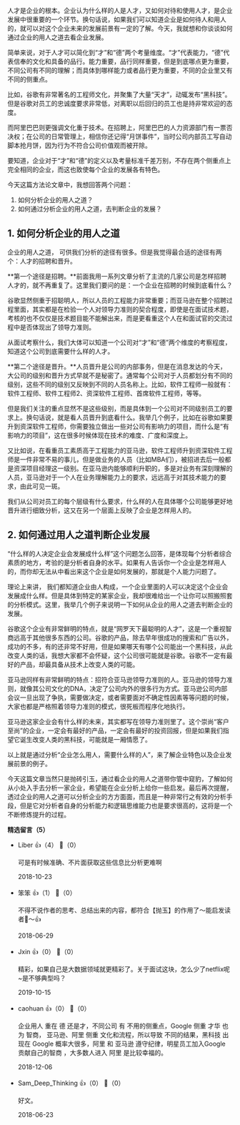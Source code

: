人才是企业的根本。企业认为什么样的人是人才，又如何对待和使用人才，是企业发展中很重要的一个环节。换句话说，如果我们可以知道企业是如何待人和用人的，就可以对这个企业未来的发展前景有一定的了解。今天，我就想和你谈谈如何通过企业的用人之道去看企业发展。

简单来说，对于人才可以简化到“才”和“德”两个考量维度。“才”代表能力，“德”代表信奉的文化和具备的品行。能力重要，品行同样重要，但是到底哪点更为重要，不同公司有不同的理解；而具体到哪样能力或者品行更为重要，不同的企业里又有不同的侧重点。

比如，谷歌有非常著名的工程师文化，并聚集了大量“天才”，动辄发布“黑科技”。但是谷歌对员工的忠诚度要求非常低，对离职以后回归的员工也是持非常欢迎的态度。

而阿里巴巴则更强调文化重于技术。在招聘上，阿里巴巴的人力资源部门有一票否决权；在公司的日常管理上，相信你还记得“月饼事件”，当时公司内部员工写自动脚本抢月饼，因为行为不符合公司价值观而被开除。

要知道，企业对于“才”和“德”的定义以及考量标准千差万别，不存在两个侧重点上完全相同的企业，而这也致使每个企业的发展各有特色。

今天这篇方法论文章中，我想回答两个问题：

1. 如何分析企业的用人之道？
2. 如何通过分析企业的用人之道，去判断企业的发展？

## 1. 如何分析企业的用人之道

企业的用人之道， 可供我们分析的途径有很多。但是我觉得最合适的途径有两个：人才的招聘和晋升。

**第一个途径是招聘。**前面我用一系列文章分析了主流的几家公司是怎样招聘人才的，就不再重复了。这里我们要问的是：一个企业在招聘的时候到底看什么？

谷歌显然侧重于招聪明人，所以人员的工程能力非常重要；而亚马逊在整个招聘过程里面，其实都是在检验一个人对领导力准则的契合程度，即使是在面试技术题，考核的也不仅仅是技术题目能不能解出来，而是更看重这个人在和面试官的交流过程中是否体现出了领导力准则。

从面试考察什么，我们大体可以知道一个公司对“才”和“德”两个维度的考察程度，知道这个公司到底需要什么样的人才。

**第二个途径是晋升。**人员晋升是公司的内部事务，但是在消息发达的今天，大公司的级别和晋升方式早就不是秘密了。通常每个公司对于人员都划分有不同的级别，这些不同的级别又反映到不同的人员名称上。比如，软件工程师一般就有：软件工程师、软件工程师2、资深软件工程师、首席软件工程师，等等。

但是我们关注的重点显然不是这些级别，而是具体到一个公司对不同级别员工的要求上。换句话说，就是看人员晋升到底看什么。我举几个例子，比如在谷歌如果要升到资深软件工程师，你需要独立做出一些对公司有影响力的项目，而什么是“有影响力的项目”，这在很多时候体现在技术的难度、广度和深度上。

又比如说，在看重员工素质高于工程能力的亚马逊，软件工程师升到资深软件工程师是一件非常不易的事儿，但是做业务的人员（比如MBA们），被招进去后一般都是资深项目经理这一级别。在亚马逊内能够顺利升职的，多是对业务有深刻理解的人员，亚马逊对于一个人在业务理解能力上的要求，远远高于对其技术能力的要求，由此可见一斑。

我们从公司对员工的每个层级有什么要求，什么样的人在具体哪个公司能够更好地晋升进行细致分析，这又在另一个层面上反映了企业是怎样用人的。

## 2. 如何通过用人之道判断企业发展

“什么样的人决定企业会发展成什么样”这个问题怎么回答，是体现每个分析者综合素质的地方，考验的是分析者自身的水平。如果有人告诉你一个企业是怎样用人的，而你却无法从中看出来这个企业是如何发展的，那就是个人能力问题了。

理论上来讲， 我们都知道企业由人构成，一个企业里面的人可以决定这个企业会发展成什么样。但是具体到特定的某家企业，我却很难给出一个让你可以照搬照套的分析模式。这里，我举几个例子来说明一下如何从企业的用人之道去判断企业的发展。

谷歌这个企业有非常鲜明的特点，就是“网罗天下最聪明的人才”，这是一个重视智商远高于其他很多东西的公司。谷歌的产品，除去早年很成功的搜索和广告以外，成功的不多，有的还非常不好用，但是如果哪天有哪个公司能出一个黑科技，从此改变人类的话，我想大家都不会怀疑，这个公司很可能就是谷歌。谷歌不一定有最好的产品，却最具备从技术上改变人类的可能。

亚马逊同样有非常鲜明的特点：招符合亚马逊领导力准则的人。亚马逊的领导力准则，就像其公司文化的DNA，决定了公司内外的很多行为方式。亚马逊公司内部会议一旦出现了争执，需要做决定，或者需要面对不确定性因素等等问题的时候，大家也都是严格照着领导力准则的模式，很死板而程序化地执行。

亚马逊这家企业会有什么样的未来，其实都写在领导力准则里了。这个崇尚“客户至尚”的企业，一定会有最好的产品，一定会有最好的投资回报，但是如果我们指望它诞生改变人类的黑科技，可能就是一厢情愿了。

以上就是通过分析“企业怎么用人，需要什么样的人”，来了解企业特色以及企业发展前景的例子。

今天这篇文章当然只是抛砖引玉，通过看企业的用人之道带你管中窥豹，了解如何从小处入手去分析一家企业，希望能在企业分析上给你一些启发。最后再次提醒，透过企业的用人之道可以分析企业的方方面面，而且是一种非常行之有效的分析手段，但是它对分析者自身的分析能力和逻辑思维能力也是要求很高的，这将是一个不断修炼提升的过程。
<div><strong>精选留言（5）</strong></div><ul>
<li><span>Liber</span> 👍（4） 💬（0）<p>可是有时候准确、不片面获取这些信息比分析更难啊</p>2018-10-23</li><br/><li><span>笨笨</span> 👍（1） 💬（0）<p>不得不说作者的思考、总结出来的内容，都符合【抛玉】的作用了～能启发读者🤔～👍</p>2018-06-29</li><br/><li><span>Jxin</span> 👍（0） 💬（0）<p>精彩，如果自己是大数据领域就更精彩了。关于面试这块，怎么少了netflix呢~是不够典型吗？</p>2019-10-15</li><br/><li><span>caohuan</span> 👍（0） 💬（0）<p>企业用人 重在 德 还是才，不同公司 有 不用的侧重点，Google 侧重 才华 也为 智商， 亚马逊、阿里 侧重 文化和流程，所以导致 不同的结果，黑科技 出现在 Google 概率大很多，阿里 和 亚马逊 遵守纪律，明星员工加入Google 贡献自己的智商  ，大多数人进入 阿里 是比较幸福的。</p>2018-12-06</li><br/><li><span>Sam_Deep_Thinking</span> 👍（0） 💬（0）<p>好文。</p>2018-06-23</li><br/>
</ul>